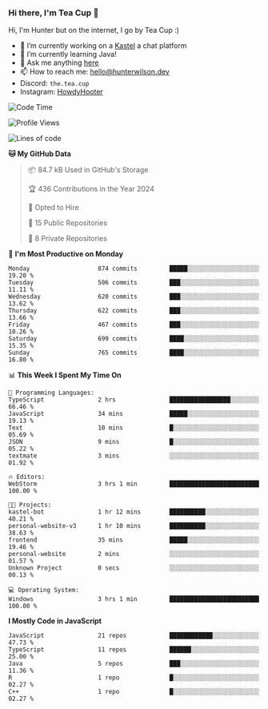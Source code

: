 ### Hi there, I'm Tea Cup 👋 

Hi, I'm Hunter but on the internet, I go by Tea Cup :)

- 🔭 I’m currently working on a [Kastel](https://github.com/KastelApp) a chat platform
- 🌱 I’m currently learning Java!
- 💬 Ask me anything [here](https://github.com/TheTeaCup/TheTeaCup/issues)
- 📫 How to reach me: [hello@hunterwilson.dev](mailto:hello@hunterwilson.dev)
- Discord: `the.tea.cup`
- Instagram: [HowdyHooter](https://instagram.com/HowdyHooter)

<!--START_SECTION:waka-->
![Code Time](http://img.shields.io/badge/Code%20Time-575%20hrs%2040%20mins-blue)

![Profile Views](http://img.shields.io/badge/Profile%20Views-6-blue)

![Lines of code](https://img.shields.io/badge/From%20Hello%20World%20I%27ve%20Written-1.5%20million%20lines%20of%20code-blue)

**🐱 My GitHub Data** 

> 📦 84.7 kB Used in GitHub's Storage 
 > 
> 🏆 436 Contributions in the Year 2024
 > 
> 💼 Opted to Hire
 > 
> 📜 15 Public Repositories 
 > 
> 🔑 8 Private Repositories 
 > 
📅 **I'm Most Productive on Monday** 

```text
Monday                   874 commits         █████░░░░░░░░░░░░░░░░░░░░   19.20 % 
Tuesday                  506 commits         ███░░░░░░░░░░░░░░░░░░░░░░   11.11 % 
Wednesday                620 commits         ███░░░░░░░░░░░░░░░░░░░░░░   13.62 % 
Thursday                 622 commits         ███░░░░░░░░░░░░░░░░░░░░░░   13.66 % 
Friday                   467 commits         ███░░░░░░░░░░░░░░░░░░░░░░   10.26 % 
Saturday                 699 commits         ████░░░░░░░░░░░░░░░░░░░░░   15.35 % 
Sunday                   765 commits         ████░░░░░░░░░░░░░░░░░░░░░   16.80 % 
```


📊 **This Week I Spent My Time On** 

```text
💬 Programming Languages: 
TypeScript               2 hrs               █████████████████░░░░░░░░   66.46 % 
JavaScript               34 mins             █████░░░░░░░░░░░░░░░░░░░░   19.13 % 
Text                     10 mins             █░░░░░░░░░░░░░░░░░░░░░░░░   05.69 % 
JSON                     9 mins              █░░░░░░░░░░░░░░░░░░░░░░░░   05.22 % 
textmate                 3 mins              ░░░░░░░░░░░░░░░░░░░░░░░░░   01.92 % 

🔥 Editors: 
WebStorm                 3 hrs 1 min         █████████████████████████   100.00 % 

🐱‍💻 Projects: 
kastel-bot               1 hr 12 mins        ██████████░░░░░░░░░░░░░░░   40.21 % 
personal-website-v3      1 hr 10 mins        ██████████░░░░░░░░░░░░░░░   38.63 % 
frontend                 35 mins             █████░░░░░░░░░░░░░░░░░░░░   19.46 % 
personal-website         2 mins              ░░░░░░░░░░░░░░░░░░░░░░░░░   01.57 % 
Unknown Project          0 secs              ░░░░░░░░░░░░░░░░░░░░░░░░░   00.13 % 

💻 Operating System: 
Windows                  3 hrs 1 min         █████████████████████████   100.00 % 
```

**I Mostly Code in JavaScript** 

```text
JavaScript               21 repos            ████████████░░░░░░░░░░░░░   47.73 % 
TypeScript               11 repos            ██████░░░░░░░░░░░░░░░░░░░   25.00 % 
Java                     5 repos             ███░░░░░░░░░░░░░░░░░░░░░░   11.36 % 
R                        1 repo              █░░░░░░░░░░░░░░░░░░░░░░░░   02.27 % 
C++                      1 repo              █░░░░░░░░░░░░░░░░░░░░░░░░   02.27 % 
```




<!--END_SECTION:waka-->
